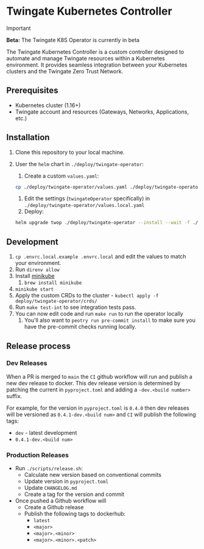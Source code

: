 # Twingate Kubernetes Controller

> [!IMPORTANT]
> **Beta:** The Twingate K8S Operator is currently in beta

The Twingate Kubernetes Controller is a custom controller designed to automate
and manage Twingate resources within a Kubernetes environment. It provides
seamless integration between your Kubernetes clusters and the Twingate Zero
Trust Network.

## Prerequisites

- Kubernetes cluster (1.16+)
- Twingate account and resources (Gateways, Networks, Applications, etc.)

## Installation

1. Clone this repository to your local machine.
1. User the `helm` chart in `./deploy/twingate-operator`:

   1. Create a custom `values.yaml`:

   ```bash
   cp ./deploy/twingate-operator/values.yaml ./deploy/twingate-operator/values.local.yaml
   ```

   1. Edit the settings (`twingateOperator` specifically) in
      `./deploy/twingate-operator/values.local.yaml`
   1. Deploy:

   ```bash
   helm upgrade twop ./deploy/twingate-operator --install --wait -f ./deploy/twingate-operator/values.local.yaml
   ```

## Development

1. `cp .envrc.local.example .envrc.local` and edit the values to match your
   environment.
1. Run `direnv allow`
1. Install [minikube](https://minikube.sigs.k8s.io/docs/start/)
   1. `brew install minikube`
1. `minikube start`
1. Apply the custom CRDs to the cluster -
   `kubectl apply -f deploy/twingate-operator/crds/`
1. Run `make test-int` to see integration tests pass.
1. You can now edit code and run `make run` to run the operator locally
   1. You'll also want to `peotry run pre-commit install` to make sure you have
      the pre-commit checks running locally.

## Release process

### Dev Releases

When a PR is merged to `main` the `CI` github workflow will run and publish a
new dev release to docker. This dev release version is determined by patching
the current in `pyproject.toml` and adding a `-dev.<build number>` suffix.

For example, for the version in `pyproject.toml` is `0.4.0` then dev releases
will be versioned as `0.4.1-dev.<build num>` and `CI` will publish the following
tags:

- `dev` - latest development
- `0.4.1-dev.<build num>`

### Production Releases

- Run `./scripts/release.sh`:
   - Calculate new version based on conventional commits
   - Update version in `pyproject.toml`
   - Update `CHANGELOG.md`
   - Create a tag for the version and commit
- Once pushed a Github workflow will
   - Create a Github release
   - Publish the following tags to dockerhub:
      - `latest`
      - `<major>`
      - `<major>.<minor>`
      - `<major>.<minor>.<patch>`
